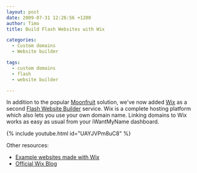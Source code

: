 ```yaml
---
layout: post
date: 2009-07-31 12:26:56 +1200
author: Timo
title: Build Flash Websites with Wix

categories:
  - Custom domains
  - Website builder

tags:
  - custom domains
  - flash
  - website builder

---
```


In addition to the popular [Moonfruit](http://www.wix.com/sample/website) solution, we've now added [Wix](http://wix.com) as a second [Flash Website Builder](https://iwantmyname.com/features/applications/custom-domain-apps/websites/wix-make-flash-website-own-url) service. Wix is a complete hosting platform which also lets you use your own domain name. Linking domains to Wix works as easy as usual from your iWantMyName dashboard.

{% include youtube.html id="UAYJVPm8uC8" %}

Other resources:

- [Example websites made with Wix](http://www.wix.com/sample/website)
- [Official Wix Blog](http://blog.wix.com)
